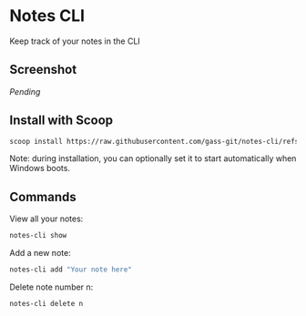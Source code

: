 # Notes CLI

Keep track of your notes in the CLI 

## Screenshot 

_Pending_

## Install with Scoop

```sh
scoop install https://raw.githubusercontent.com/gass-git/notes-cli/refs/heads/main/notes-cli.json
```

Note: during installation, you can optionally set it to start automatically when Windows boots.

## Commands

View all your notes:
```sh
notes-cli show
```

Add a new note:
```sh
notes-cli add "Your note here"
```

Delete note number n:
```sh
notes-cli delete n
```

